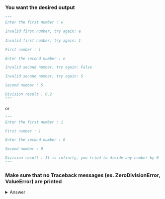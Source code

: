 ### You want the desired output
```py
"""
Enter the first number : w

Invalid first number, try again: e
    
Invalid first number, try again: 1

First number : 1

Enter the second number : e

Invalid second number, try again: False

Invalid second number, try again: 5

Second number : 5

Division result : 0.2
"""
```
or

```py
"""
Enter the first number : 1

First number : 1

Enter the second number : 0

Second number : 0

Division result : It is infinity, you tried to divide any number by 0
"""
```
### Make sure that no Traceback messages (ex. ZeroDivisionError, ValueError) are printed

<details>
  <summary>Answer</summary>
  
  ```py
  a_input = "Enter the first number: "
  a = input(a_input)

  while type(a) != int:
      try:
          a = int(a)
      except ValueError:
          a = input("\nInvalid first number, try again: ")
    
  print(f"\nFirst number : {a}")

  b = input("\nEnter the second number: ")

  while type(b) != int:
      try:
          b = int(b)
      except ValueError:
          b = input("\nInvalid second number, try again: ")
            
  print(f"\nSecond number : {b}")

  try:    
      result = a/b

  except ZeroDivisionError:
      print("\nIt is infinity, you tried to divide any number by 0")
    
  else:
      print(f"\nDivision result : {result}")
  ```
</details>
